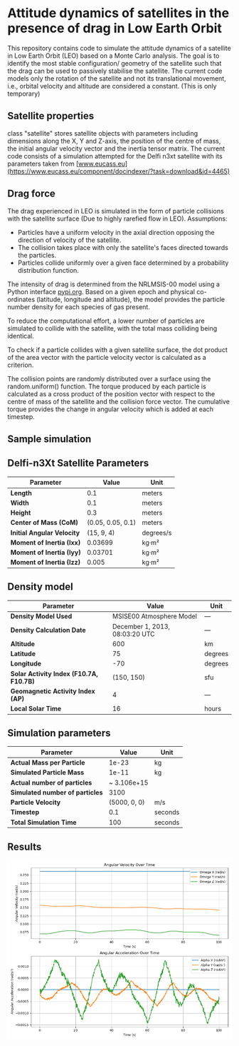 # Attitude dynamics of satellites in the presence of drag in Low Earth Orbit

This repository contains code to simulate the attitude dynamics of a satellite in Low Earth Orbit (LEO) based on a Monte Carlo analysis. The goal is to identify the most stable configuration/ geometry of the satellite such that the drag can be used to passively stabilise the satellite. The current code models only the rotation of the satellite and not its translational movement, i.e., orbital velocity and altitude are considered a constant. (This is only temporary)

## Satellite properties

class "satellite" stores satellite objects with parameters including dimensions along the X, Y and Z-axis, the position of the centre of mass, the initial angular velocity vector and the inertia tensor matrix. The current code consists of a simulation attempted for the Delfi n3xt satellite with its parameters taken from [www.eucass.eu](https://www.eucass.eu/component/docindexer/?task=download&id=4465)

## Drag force

The drag experienced in LEO is simulated in the form of particle collisions with the satellite surface (Due to highly rarefied flow in LEO). Assumptions:

- Particles have a uniform velocity in the axial direction opposing the direction of velocity of the satellite.
- The collision takes place with only the satellite's faces directed towards the particles.
- Particles collide uniformly over a given face determined by a probability distribution function.

The intensity of drag is determined from the NRLMSIS-00 model using a Python interface [pypi.org](https://pypi.org/project/nrlmsise00/). Based on a given epoch and physical co-ordinates (latitude, longitude and altitude), the model provides the particle number density for each species of gas present. 

To reduce the computational effort, a lower number of particles are simulated to collide with the satellite, with the total mass colliding being identical. 

To check if a particle collides with a given satellite surface, the dot product of the area vector with the particle velocity vector is calculated as a criterion.

The collision points are randomly distributed over a surface using the random.uniform() function. The torque produced by each particle is calculated as a cross product of the position vector with respect to the centre of mass of the satellite and the collision force vector. The cumulative torque provides the change in angular velocity which is added at each timestep.

## Sample simulation

## Delfi-n3Xt Satellite Parameters

| Parameter                      | Value                                     | Unit        |
|--------------------------------|-------------------------------------------|------------|
| **Length**                     | 0.1                                       | meters     |
| **Width**                      | 0.1                                       | meters     |
| **Height**                     | 0.3                                       | meters     |
| **Center of Mass (CoM)**        | (0.05, 0.05, 0.1)                         | meters     |
| **Initial Angular Velocity**    | (15, 9, 4)                                | degrees/s      |
| **Moment of Inertia (Ixx)**     | 0.03699                                   | kg·m²      |
| **Moment of Inertia (Iyy)**     | 0.03701                                   | kg·m²      |
| **Moment of Inertia (Izz)**     | 0.005                                     | kg·m²      |

## Density model

| Parameter                     | Value                                  | Unit        |
|--------------------------------|----------------------------------------|------------|
| **Density Model Used**         | MSISE00 Atmosphere Model               | —          |
| **Density Calculation Date**   | December 1, 2013, 08:03:20 UTC         | —          |
| **Altitude**                   | 600                                    | km         |
| **Latitude**                   | 75                                     | degrees    |
| **Longitude**                  | -70                                    | degrees    |
| **Solar Activity Index (F10.7A, F10.7B)** | (150, 150)                 | sfu        |
| **Geomagnetic Activity Index (AP)** | 4                               | —          |
| **Local Solar Time**           | 16                                     | hours      |

## Simulation parameters

| Parameter                     | Value                                  | Unit        |
|--------------------------------|----------------------------------------|------------|
| **Actual Mass per Particle**   | 1e-23                                  | kg         |
| **Simulated Particle Mass**    | 1e-11                                  | kg         |
| **Actual number of particles**   | ~ 3.106e+15                                 |          |
| **Simulated number of particles**    | 3100                                  |          |
| **Particle Velocity**          | (5000, 0, 0)                           | m/s        |
| **Timestep**                   | 0.1                                    | seconds    |
| **Total Simulation Time**      | 100                                    | seconds    |

## Results

![image](AngularVA_vs_time_updated.png)

